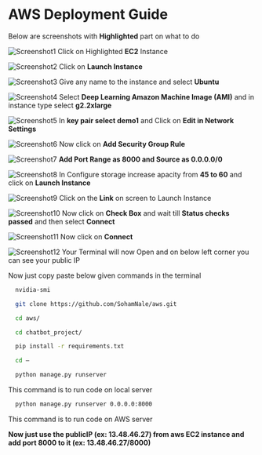 # AWS Deployment Guide
Below are screenshots with **Highlighted** part on what to do

![Screenshot1](./1.JPG)
Click on Highlighted **EC2** Instance

![Screenshot2](./2.JPG)
Click on **Launch Instance**

![Screenshot3](./3.JPG)
Give any name to the instance and select **Ubuntu**

![Screenshot4](./4.JPG)
Select **Deep Learning Amazon Machine Image (AMI)** and in instance type select **g2.2xlarge**

![Screenshot5](./5.JPG)
In **key pair select demo1** and Click on **Edit in Network Settings**

![Screenshot6](./6.JPG)
Now click on **Add Security Group Rule**

![Screenshot7](./7.JPG)
**Add Port Range as 8000 and Source as 0.0.0.0/0**

![Screenshot8](./8.JPG)
In Configure storage increase apacity from **45 to 60** and click on **Launch Instance**

![Screenshot9](./9.JPG)
Click on the **Link** on screen to Launch Instance

![Screenshot10](./10.JPG)
Now click on **Check Box** and wait till **Status checks passed** and then select **Connect**

![Screenshot11](./11.JPG)
Now click on **Connect**

![Screenshot12](./12.JPG)
Your Terminal will now Open and on below left corner you can see your public IP


Now just copy paste below given commands in the terminal

```bash
  nvidia-smi
```
```bash
  git clone https://github.com/SohamNale/aws.git
```
```bash
  cd aws/
```
```bash
  cd chatbot_project/
```
```bash
  pip install -r requirements.txt
```
```bash
  cd –
```
```bash
  python manage.py runserver
```
This command is to run code on local server
```bash
  python manage.py runserver 0.0.0.0:8000
```
This command is to run code on AWS server

**Now just use the publicIP (ex: 13.48.46.27) from aws EC2 instance and add port 8000 to it (ex: 13.48.46.27/8000)**
